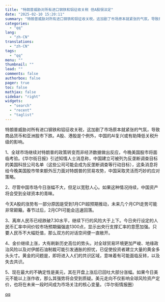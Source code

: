 ```yaml
---
title: "特朗普威胁对所有进口钢铁和铝征收关税 但A股很淡定"
date: "2025-02-10 15:20:11"
summary: "特朗普威胁对所有进口钢铁和铝征收关税，这加剧了市场原本就紧张的气氛，导致商品货币和亚洲股市下跌。A股..."
categories:
  - "qq"
lang:
  - "zh-CN"
translations:
  - "zh-CN"
tags:
  - "qq"
menu: ""
thumbnail: ""
lead: ""
comments: false
authorbox: false
pager: true
toc: false
mathjax: false
sidebar: "right"
widgets:
  - "search"
  - "recent"
  - "taglist"
---
```


特朗普威胁对所有进口钢铁和铝征收关税，这加剧了市场原本就紧张的气氛，导致商品货币和亚洲股市下跌。A股、港股是个例外，中国的AI复兴或有助降低关税升级的影响。

1、全球市场继续对特朗普的政策转变而非经济数据做出反应，今晚美国股市将面临考验。《华尔街日报》引述知情人士消息称，中国建立可被列为反垄断调查目标的美国科技公司名单（这些公司可能会成为反垄断调查等行动目标），这条消息将给今晚美国股市带来额外压力面对特朗普的贸易攻势，中国采取灵活而巧妙的应对策略。

2、尽管中国市场今日涨幅不大，但足以宽慰人心。如果这种情况持续，中国资产将会受到全球资本的青睐。

今天A股的涨势有一部分原因是受到1月CPI超预期推动，未来几个月CPI走势可能非常颠簸。春节过后，2月CPI可能会迅速回落。

3、离岸人民币已经跌破7.30水平，继续下行的风险大于上下。今日央行设定的人民币汇率中间价较市场预期偏强逾1300点，显示出央行支撑汇率的意愿加强。只要人民币不大幅贬值，那么双方的对话空间便一直敞开。

4、金价继续上涨，大有刷新历史高位的势头。对全球贸易环境更加严峻、地缘政治风险以及对伊朗石油制裁可能引发通胀的担忧，已促使投资者建立大量的黄金多头头寸。黄金的问题是，即将进入人们的共识区域，意味着有可能面临反转，以及失去共识。

5、现在最大的不确定性是美元，其在开盘上涨后已回吐大部分涨幅。如果今日美元不能以上涨作收，那么其强势将会受到质疑。美元走向不仅影响全球风险资产定价，也将在未来一段时间成为市场关注的核心变量。（华尔街情报圈）

[qq](https://new.qq.com/rain/a/20250210A051GE00)
